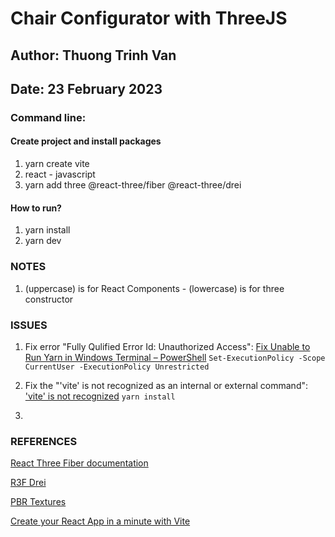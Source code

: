 # Chair Configurator with ThreeJS
## Author: Thuong Trinh Van
## Date: 23 February 2023

### Command line:
#### Create project and install packages
1. yarn create vite
2. react - javascript
3. yarn add three @react-three/fiber @react-three/drei
#### How to run?
1. yarn install
2. yarn dev

### NOTES
1. <Canvas /> (uppercase) is for React Components - <canvas/> (lowercase) is for three constructor

### ISSUES
1. Fix error "Fully Qulified Error Id: Unauthorized Access":
[Fix Unable to Run Yarn in Windows Terminal – PowerShell](https://www.nextofwindows.com/fix-unable-to-run-yarn-in-windows-terminal-powershell)
`Set-ExecutionPolicy -Scope CurrentUser -ExecutionPolicy Unrestricted`

2. Fix the "'vite' is not recognized as an internal or external command":
['vite' is not recognized](https://stackoverflow.com/questions/71844271/vite-is-not-recognized-on-npm-run-dev)
`yarn install`

3.
 
### REFERENCES
[React Three Fiber documentation](https://docs.pmnd.rs/react-three-fiber/getting-started/introduction)

[R3F Drei](https://github.com/pmndrs/drei#readme)

[PBR Textures](https://3dtextures.me/)

[Create your React App in a minute with Vite](https://vitejs.dev/guide/)